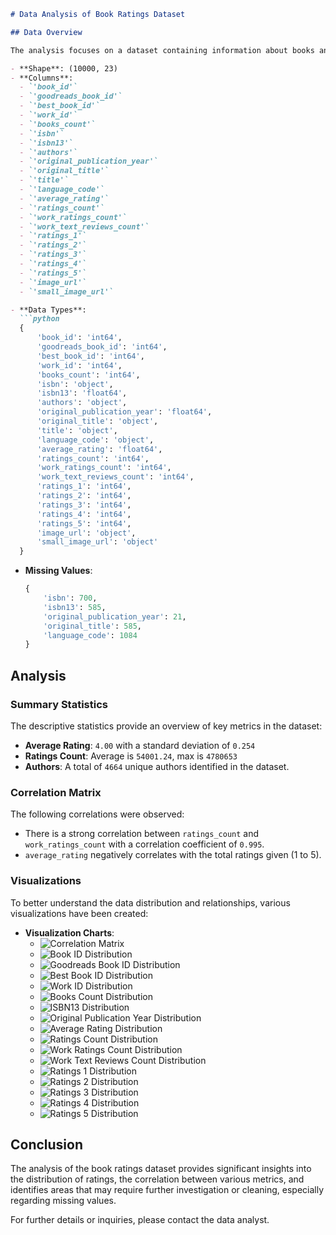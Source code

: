 ```markdown
# Data Analysis of Book Ratings Dataset

## Data Overview

The analysis focuses on a dataset containing information about books and their ratings from Goodreads. The dataset consists of 10,000 entries and 23 columns with various attributes related to each book.

- **Shape**: (10000, 23)
- **Columns**: 
  - `'book_id'`
  - `'goodreads_book_id'`
  - `'best_book_id'`
  - `'work_id'`
  - `'books_count'`
  - `'isbn'`
  - `'isbn13'`
  - `'authors'`
  - `'original_publication_year'`
  - `'original_title'`
  - `'title'`
  - `'language_code'`
  - `'average_rating'`
  - `'ratings_count'`
  - `'work_ratings_count'`
  - `'work_text_reviews_count'`
  - `'ratings_1'`
  - `'ratings_2'`
  - `'ratings_3'`
  - `'ratings_4'`
  - `'ratings_5'`
  - `'image_url'`
  - `'small_image_url'`

- **Data Types**:
  ```python
  {
      'book_id': 'int64',
      'goodreads_book_id': 'int64',
      'best_book_id': 'int64',
      'work_id': 'int64',
      'books_count': 'int64',
      'isbn': 'object',
      'isbn13': 'float64',
      'authors': 'object',
      'original_publication_year': 'float64',
      'original_title': 'object',
      'title': 'object',
      'language_code': 'object',
      'average_rating': 'float64',
      'ratings_count': 'int64',
      'work_ratings_count': 'int64',
      'work_text_reviews_count': 'int64',
      'ratings_1': 'int64',
      'ratings_2': 'int64',
      'ratings_3': 'int64',
      'ratings_4': 'int64',
      'ratings_5': 'int64',
      'image_url': 'object',
      'small_image_url': 'object'
  }
  ```

- **Missing Values**:
  ```python
  {
      'isbn': 700,
      'isbn13': 585,
      'original_publication_year': 21,
      'original_title': 585,
      'language_code': 1084
  }
  ```

## Analysis

### Summary Statistics

The descriptive statistics provide an overview of key metrics in the dataset:

- **Average Rating**: `4.00` with a standard deviation of `0.254`
- **Ratings Count**: Average is `54001.24`, max is `4780653`
- **Authors**: A total of `4664` unique authors identified in the dataset.

### Correlation Matrix

The following correlations were observed:
- There is a strong correlation between `ratings_count` and `work_ratings_count` with a correlation coefficient of `0.995`.
- `average_rating` negatively correlates with the total ratings given (1 to 5).

### Visualizations

To better understand the data distribution and relationships, various visualizations have been created:

- **Visualization Charts**:
  - ![Correlation Matrix](correlation_matrix.png)
  - ![Book ID Distribution](book_id_distribution.png)
  - ![Goodreads Book ID Distribution](goodreads_book_id_distribution.png)
  - ![Best Book ID Distribution](best_book_id_distribution.png)
  - ![Work ID Distribution](work_id_distribution.png)
  - ![Books Count Distribution](books_count_distribution.png)
  - ![ISBN13 Distribution](isbn13_distribution.png)
  - ![Original Publication Year Distribution](original_publication_year_distribution.png)
  - ![Average Rating Distribution](average_rating_distribution.png)
  - ![Ratings Count Distribution](ratings_count_distribution.png)
  - ![Work Ratings Count Distribution](work_ratings_count_distribution.png)
  - ![Work Text Reviews Count Distribution](work_text_reviews_count_distribution.png)
  - ![Ratings 1 Distribution](ratings_1_distribution.png)
  - ![Ratings 2 Distribution](ratings_2_distribution.png)
  - ![Ratings 3 Distribution](ratings_3_distribution.png)
  - ![Ratings 4 Distribution](ratings_4_distribution.png)
  - ![Ratings 5 Distribution](ratings_5_distribution.png)

## Conclusion

The analysis of the book ratings dataset provides significant insights into the distribution of ratings, the correlation between various metrics, and identifies areas that may require further investigation or cleaning, especially regarding missing values.

For further details or inquiries, please contact the data analyst.
```
